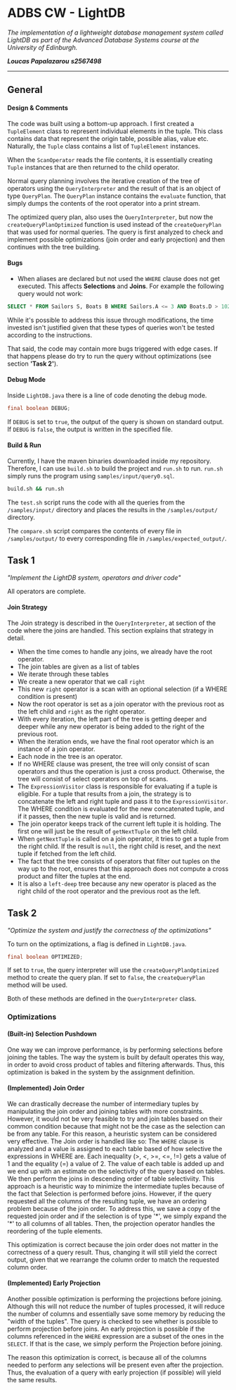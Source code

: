# ADBS CW - LightDB

*The implementation of a lightweight database management system called LightDB as part of the Advanced Database Systems course at the University of Edinburgh.*

***Loucas Papalazarou***
***s2567498***

---

## General

#### Design & Comments

The code was built using a bottom-up approach. I first created a `TupleElement` class to represent individual elements in the tuple. This class contains data that represent the origin table, possible alias, value etc. Naturally, the `Tuple` class contains a list of `TupleElement` instances.

When the `ScanOperator` reads the file contents, it is essentially creating `Tuple` instances that are then returned to the child operator.

Normal query planning involves the iterative creation of the tree of operators using the `QueryInterpreter` and the result of that is an object of type `QueryPlan`. The `QueryPlan` instance contains the `evaluate` function, that simply dumps the contents of the root operator into a print stream.

The optimized query plan, also uses the `QueryInterpreter`, but now the `createQueryPlanOptimized` function is used instead of the `createQueryPlan` that was used for normal queries. The query is first analyzed to check and implement possible optimizations (join order and early projection) and then continues with the tree building.

#### Bugs

- When aliases are declared but not used the `WHERE` clause does not get executed. This affects **Selections** and **Joins**. For example the following query would not work:

```sql
SELECT * FROM Sailors S, Boats B WHERE Sailors.A <= 3 AND Boats.D > 102;
```

While it's possible to address this issue through modifications, the time invested isn't justified given that these types of queries won't be tested according to the instructions.

That said, the code may contain more bugs triggered with edge cases. If that happens please do try to run the query without optimizations (see section **'Task 2'**).  
 
#### Debug Mode

Inside `LightDB.java` there is a line of code denoting the debug mode.

```java
final boolean DEBUG;
```

If `DEBUG` is set to `true`, the output of the query is shown on standard output.
If `DEBUG` is `false`, the output is written in the specified file.

#### Build & Run
Currently, I have the maven binaries downloaded inside my repository. Therefore, I can use `build.sh` to build the project and `run.sh` to run. `run.sh` simply runs the program using `samples/input/query0.sql`. 

```bash
build.sh && run.sh
```

The `test.sh` script runs the code with all the queries from the `/samples/input/` directory and places the results in the `/samples/output/` directory.

The `compare.sh` script compares the contents of every file in `/samples/output/` to every corresponding file in `/samples/expected_output/`.

## Task 1
*"Implement the LightDB system, operators and driver code"*

All operators are complete.

#### Join Strategy

The Join strategy is described in the `QueryInterpreter`, at section of the code where the joins are handled. This section explains that strategy in detail.

- When the time comes to handle any joins, we already have the root operator.
- The join tables are given as a list of tables
- We iterate through these tables
- We create a new operator that we call `right`
- This new `right` operator is a scan with an optional selection (if a WHERE condition is present)
- Now the root operator is set as a join operator with the previous root as the left child and `right` as the right operator.
- With every iteration, the left part of the tree is getting deeper and deeper while any new operator is being added to the right of the previous root.
- When the iteration ends, we have the final root operator which is an instance of a join operator.
- Each node in the tree is an operator.
- If no WHERE clause was present, the tree will only consist of scan operators and thus the operation is just a cross product. Otherwise, the tree will consist of select operators on top of scans.
- The `ExpressionVisitor` class is responsible for evaluating if a tuple is eligible. For a tuple that results from a join, the strategy is to concatenate the left and right tuple and pass it to the `ExpressionVisitor`. The WHERE condition is evaluated for the new concatenated tuple, and if it passes, then the new tuple is valid and is returned.
- The join operator keeps track of the current left tuple it is holding. The first one will just be the result of `getNextTuple` on the left child.
- When `getNextTuple` is called on a join operator, it tries to get a tuple from the right child. If the result is `null`, the right child is reset, and the next tuple if fetched from the left child.
- The fact that the tree consists of operators that filter out tuples on the way up to the root, ensures that this approach does not compute a cross product and filter the tuples at the end.
- It is also a `left-deep` tree because any new operator is placed as the right child of the root operator and the previous root as the left.

## Task 2
*"Optimize the system and justify the correctness of the optimizations"*

To turn on the optimizations, a flag is defined in `LightDB.java`.

```java
final boolean OPTIMIZED;
```

If set to `true`, the query interpreter will use the `createQueryPlanOptimized` method to create the query plan.
If set to `false`, the `createQueryPlan` method will be used.

Both of these methods are defined in the `QueryInterpreter` class.

### Optimizations

#### (Built-in) Selection Pushdown

One way we can improve performance, is by performing selections before joining the tables. The way the system is built by default operates this way, in order to avoid cross product of tables and filtering afterwards. Thus, this optimization is baked in the system by the assignment definition.

#### (Implemented) Join Order

We can drastically decrease the number of intermediary tuples by manipulating the join order and joining tables with more constraints. However, it would not be very feasible to try and join tables based on their common condition because that might not be the case as the selection can be from any table. For this reason, a heuristic system can be considered very effective. The Join order is handled like so: The `WHERE` clause is analyzed and a value is assigned to each table based of how selective the expressions in WHERE are. Each inequality (>, <, >=, <=, !=) gets a value of 1 and the equality (=) a value of 2. The value of each table is added up and we end up with an estimate on the selectivity of the query based on tables. We then perform the joins in descending order of table selectiviity. This approach is a heuristic way to minimize the intermediate tuples because of the fact that Selection is performed before joins. However, if the query requested all the columns of the resulting tuple, we have an ordering problem because of the join order. To address this, we save a copy of the requested join order and if the selection is of type '\*', we simply expand the '\*' to all columns of all tables. Then, the projection operator handles the reordering of the tuple elements.

This optimization is correct because the join order does not matter in the correctness of a query result. Thus, changing it will still yield the correct output, given that we rearrange the column order to match the requested column order.

#### (Implemented) Early Projection
Another possible optimization is performing the projections before joining. Although this will not reduce the number of tuples processed, it will reduce the number of columns and essentially save some memory by reducing the "width of the tuples". The query is checked to see whether is possible to perform projection before joins. An early projection is possible if the columns referenced in the `WHERE` expression are a subset of the ones in the `SELECT`. If that is the case, we simply perform the Projection before joining.

The reason this optimization is correct, is because all of the columns needed to perform any selections will be present even after the projection. Thus, the evaluation of a query with early projection (if possible) will yield the same results.
